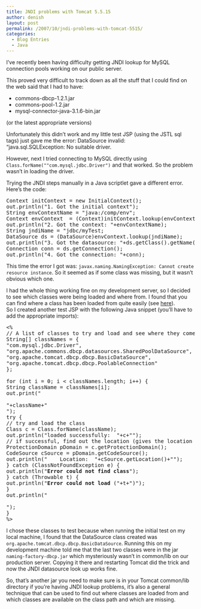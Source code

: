 ```yaml
---
title: JNDI problems with Tomcat 5.5.15
author: denish
layout: post
permalink: /2007/10/jndi-problems-with-tomcat-5515/
categories:
  - Blog Entries
  - Java
---
```

I&#8217;ve recently been having difficulty getting JNDI lookup for MySQL connection pools working on our public server.

This proved very difficult to track down as all the stuff that I could find on the web said that I had to have:

  * commons-dbcp-1.2.1.jar
  * commons-pool-1.2.jar
  * mysql-connector-java-3.1.6-bin.jar

(or the latest appropriate versions)

Unfortunately this didn&#8217;t work and my little test JSP (using the JSTL sql tags) just gave me the error: DataSource invalid:  
&#8220;java.sql.SQLException: No suitable driver.

However, next I tried connecting to MySQL directly using `Class.forName(""com.mysql.jdbc.Driver")` and that worked. So the problem wasn&#8217;t in loading the driver.<!--more-->

Trying the JNDI steps manually in a Java scriptlet gave a different error. Here&#8217;s the code:

<pre>Context initContext = new InitialContext();
out.println("1. Got the initial context");
String envContextName = "java:/comp/env";
Context envContext  = (Context)initContext.lookup(envContextName);
out.println("2. Got the context: "+envContextName);
String jndiName = "jdbc/myTest;
DataSource ds = (DataSource)envContext.lookup(jndiName);
out.println("3. Got the datasource: "+ds.getClass().getName()+" for context "+jndiName);
Connection conn = ds.getConnection();
out.println("4. Got the connection: "+conn);</pre>

This time the error I got was: `javax.naming.NamingException: Cannot create resource instance`. So it seemed as if some class was missing, but it wasn&#8217;t obvious which one.

I had the whole thing working fine on my development server, so I decided to see which classes were being loaded and where from. I found that you can find where a class has been loaded from quite easily (see [here][1]).  
So I created another test JSP with the following Java snippet (you&#8217;ll have to add the appropriate imports):

<pre>&lt;%
// A list of classes to try and load and see where they come from
String[] classNames = {
"com.mysql.jdbc.Driver",
"org.apache.commons.dbcp.datasources.SharedPoolDataSource",
"org.apache.tomcat.dbcp.dbcp.BasicDataSource",
"org.apache.tomcat.dbcp.dbcp.PoolableConnection"
};

for (int i = 0; i &lt; classNames.length; i++) {
String className = classNames[i];
out.print("

"+className+"
");
try {
// try and load the class
Class c = Class.forName(className);
out.println("loaded successfully:  "+c+"");
// if successful, find out the location (gives the location of the jar)
ProtectionDomain pDomain = c.getProtectionDomain();
CodeSource cSource = pDomain.getCodeSource();
out.println("    Location:  "+cSource.getLocation()+"");
} catch (ClassNotFoundException e) {
out.println("<strong>Error could not find class</strong>");
} catch (Throwable t) {
out.println("<strong>Error could not load</strong> ("+t+")");
}
out.println("

");
}
%&gt;</pre>

I chose these classes to test because when running the initial test on my local machine, I found that the DataSource class created was `org.apache.tomcat.dbcp.dbcp.BasicDataSource`. Running this on my development machine told me that the last two classes were in the jar `naming-factory-dbcp.jar` which mysteriously wasn&#8217;t in common/lib on our production server. Copying it there and restarting Tomcat did the trick and now the JNDI datasource look up works fine.

So, that&#8217;s another jar you need to make sure is in your Tomcat common/lib directory if you&#8217;re having JNDI lookup problems, it&#8217;s also a general technique that can be used to find out where classes are loaded from and which classes are available on the class path and which are missing.

 [1]: http://www.jugpadova.it/articles/2005/11/13/from-which-jar-a-class-was-loaded